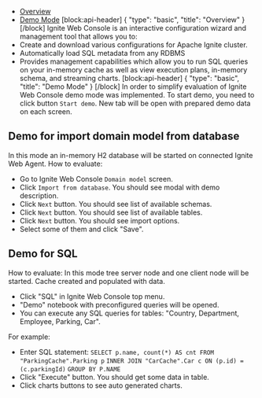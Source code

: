 * [Overview](#overview)
* [Demo Mode](#demo-mode)
[block:api-header]
{
  "type": "basic",
  "title": "Overview"
}
[/block]
Ignite Web Console is an interactive configuration wizard and management tool that allows you to:
* Create and download various configurations for Apache Ignite cluster.
* Automatically load SQL metadata from any RDBMS
* Provides management capabilities which allow you to run SQL queries
 on your in-memory cache as well as view execution plans, in-memory schema, and streaming charts.
[block:api-header]
{
  "type": "basic",
  "title": "Demo Mode"
}
[/block]
In order to simplify evaluation of Ignite Web Console demo mode was implemented.
To start demo, you need to click button `Start demo`. New tab will be open with prepared demo data on each screen.

## Demo for import domain model from database
In this mode an in-memory H2 database will be started on connected Ignite Web Agent.
How to evaluate:
  * Go to Ignite Web Console `Domain model` screen.
  * Click `Import from database`. You should see modal with demo description.
  * Click `Next` button. You should see list of available schemas.
  * Click `Next` button. You should see list of available tables.
  * Click `Next` button. You should see import options.
  * Select some of them and click "Save".

## Demo for SQL
How to evaluate:
In this mode tree server node and one client node will be started. Cache created and populated with data.
 * Click "SQL" in Ignite Web Console top menu.
 * "Demo" notebook with preconfigured queries will be opened.
 * You can execute any SQL queries for tables: "Country, Department, Employee, Parking, Car".

For example:
 * Enter SQL statement:
`SELECT p.name, count(*) AS cnt FROM "ParkingCache".Parking p`
`INNER JOIN "CarCache".Car c ON (p.id) = (c.parkingId)`
`GROUP BY P.NAME`
 * Click "Execute" button. You should get some data in table.
 * Click charts buttons to see auto generated charts.
